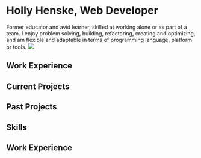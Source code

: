 <h1>Holly Henske, Web Developer</h1>

<body>
Former educator and avid learner, skilled at working alone or as part of a team.  I enjoy problem solving, building, refactoring, creating
 and optimizing, and am flexible and adaptable in terms of programming language, platform or tools.
<img src="https://github.com/user-attachments/assets/c8a4c5ab-dc31-4733-ae09-fa52f0d22ce4" />

<h2>Work Experience</h2>
<h2>Current Projects</h2>
<h2>Past Projects</h2>
<h2>Skills</h2>
<h2>Work Experience</h2>
  
</body>


